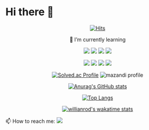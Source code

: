 # Hi there 👋
<div align="center">

  [![Hits](https://hits.seeyoufarm.com/api/count/incr/badge.svg?url=https%3A%2F%2Fgithub.com%2Fkimhs982&count_bg=%230C00FF&title_bg=%2300FFDF&icon=&icon_color=%23E7E7E7&title=hits&edge_flat=false)](https://hits.seeyoufarm.com)
  
🌱 I’m currently learning

<img src="https://img.shields.io/badge/C-A8B9CC?style=flat-square&logo=C&logoColor=white"/>  <a href="https://en.cppreference.com/w/" target="_blank"><img src="https://img.shields.io/badge/C++-00599C?style=flat-square&logo=c%2B%2B&logoColor=white"/></a>  <img src="https://img.shields.io/badge/Python-3776AB?style=flat-square&logo=Python&logoColor=white"/></a>  <img src="https://img.shields.io/badge/Linux-FCC624?style=flat-square&logo=Linux&logoColor=white"/></a>

<img src="https://img.shields.io/badge/Visual Studio-5C2D91?style=flat-square&logo=Visual Studio&logoColor=white"/></a>  <img src="https://img.shields.io/badge/Visual Studio Code-007ACC?style=flat-square&logo=Visual Studio Code&logoColor=white"/></a> <img src="https://img.shields.io/badge/Google Colab-F9AB00?style=flat-square&logo=Google Colab&logoColor=white"/></a>  <img src="https://img.shields.io/badge/TensorFlow-FF6F00?style=flat-square&logo=TensorFlow&logoColor=white"/></a>

[![Solved.ac Profile](http://mazassumnida.wtf/api/v2/generate_badge?boj=kimhs982)](https://solved.ac/kimhs982/)   ![mazandi profile](http://mazandi.herokuapp.com/api?handle=kimhs982&theme=warm)

[![Anurag's GitHub stats](https://github-readme-stats.vercel.app/api?username=kimhs982&show_icons=true&theme=highcontrast)](https://github.com/anuraghazra/github-readme-stats)

[![Top Langs](https://github-readme-stats.vercel.app/api/top-langs/?username=kimhs982)](https://github.com/anuraghazra/github-readme-stats)

[![willianrod's wakatime stats](https://github-readme-stats.vercel.app/api/wakatime?username=@kimhs982)](https://github.com/anuraghazra/github-readme-stats)
</div>

📫 How to reach me: <a href="mailto:kimhyungsuk982@gmail.com" target="_blank"><img src="https://img.shields.io/badge/Gmail-EA4335?style=flat-square&logo=Gmail&logoColor=white"/>

<!--
**kimhs982/kimhs982** is a ✨ _special_ ✨ repository because its `README.md` (this file) appears on your GitHub profile.

Here are some ideas to get you started:

- 🔭 I’m currently working on ...
- 🌱 I’m currently learning ...
- 👯 I’m looking to collaborate on ...
- 🤔 I’m looking for help with ...
- 💬 Ask me about ...
- 📫 How to reach me: ...
- 😄 Pronouns: ...
- ⚡ Fun fact: ...
-->
